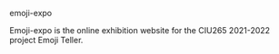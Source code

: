 emoji-expo

Emoji-expo is the online exhibition website for the CIU265 2021-2022 project Emoji Teller.
